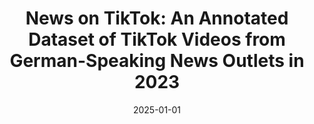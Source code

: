 ---
title: "News on TikTok: An Annotated Dataset of TikTok Videos from German-Speaking News Outlets in 2023"
collection: publications
permalink: /publication/2025-01-01-News-on-TikTok-An-Annotated-Dataset-of-TikTok-Videos-from-German-Speaking-News-Outlets-in-2023
date: 2025-01-01
venue: 'GESIS Data Archive'
citation: ' Lion Wedel,  Anna-Theresa Mayer,  Jan Batzner,  Jonathan Hendrickx, &quot;News on TikTok: An Annotated Dataset of TikTok Videos from German-Speaking News Outlets in 2023.&quot; GESIS Data Archive, 1900.'
doi: '10.7802/2863'
---